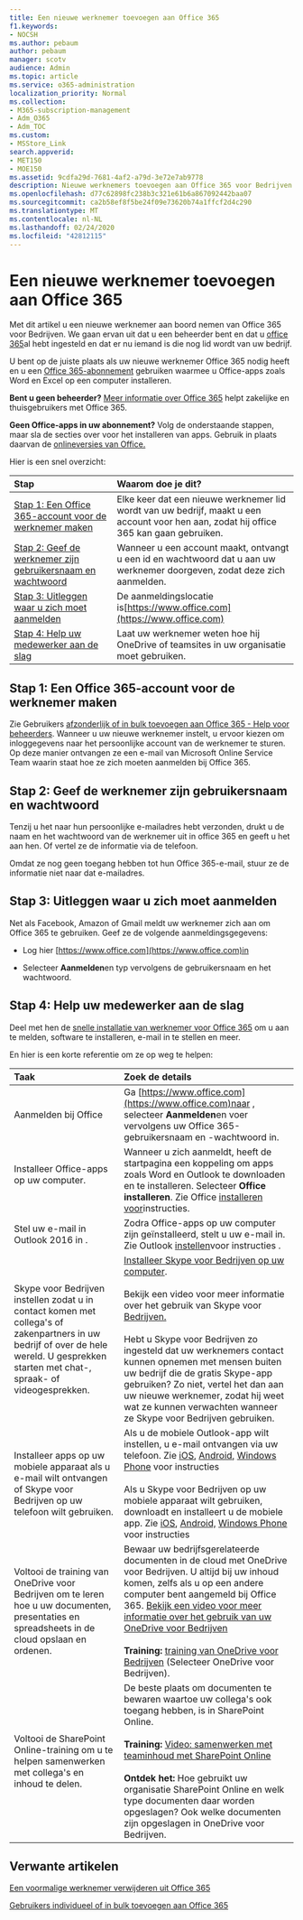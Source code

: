 ```yaml
---
title: Een nieuwe werknemer toevoegen aan Office 365
f1.keywords:
- NOCSH
ms.author: pebaum
author: pebaum
manager: scotv
audience: Admin
ms.topic: article
ms.service: o365-administration
localization_priority: Normal
ms.collection:
- M365-subscription-management
- Adm_O365
- Adm_TOC
ms.custom:
- MSStore_Link
search.appverid:
- MET150
- MOE150
ms.assetid: 9cdfa29d-7681-4af2-a79d-3e72e7ab9778
description: Nieuwe werknemers toevoegen aan Office 365 voor Bedrijven voor e-mail, Skype en Office-apps.
ms.openlocfilehash: d77c62898fc238b3c321e61b6a867092442baa07
ms.sourcegitcommit: ca2b58ef8f5be24f09e73620b74a1ffcf2d4c290
ms.translationtype: MT
ms.contentlocale: nl-NL
ms.lasthandoff: 02/24/2020
ms.locfileid: "42812115"
---
```

# <a name="add-a-new-employee-to-office-365"></a>Een nieuwe werknemer toevoegen aan Office 365

Met dit artikel u een nieuwe werknemer aan boord nemen van Office 365 voor Bedrijven. We gaan ervan uit dat u een beheerder bent en dat u [office 365](../setup/setup.md)al hebt ingesteld en dat er nu iemand is die nog lid wordt van uw bedrijf.
  
U bent op de juiste plaats als uw nieuwe werknemer Office 365 nodig heeft en u een [Office 365-abonnement](https://products.office.com/business/compare-office-365-for-business-plans) gebruiken waarmee u Office-apps zoals Word en Excel op een computer installeren. 
  
 **Bent u geen beheerder?** [Meer informatie over Office 365](https://support.office.com/article/9b7306d3-8d61-4794-bb6f-6520f65956d9.aspx) helpt zakelijke en thuisgebruikers met Office 365. 
  
 **Geen Office-apps in uw abonnement?** Volg de onderstaande stappen, maar sla de secties over voor het installeren van apps. Gebruik in plaats daarvan de [onlineversies van Office.](https://support.office.com/article/91a4ec74-67fe-4a84-a268-f6bdf3da1804.aspx) 
  
Hier is een snel overzicht: 
  
|**Stap**|**Waarom doe je dit?**|
|:-----|:-----|
|[Stap 1: Een Office 365-account voor de werknemer maken](#step-1-create-an-office-365-account-for-the-employee) <br/> |Elke keer dat een nieuwe werknemer lid wordt van uw bedrijf, maakt u een account voor hen aan, zodat hij office 365 kan gaan gebruiken.  <br/> |
|[Stap 2: Geef de werknemer zijn gebruikersnaam en wachtwoord](#step-2-give-the-employee-their-user-id-and-password) <br/> |Wanneer u een account maakt, ontvangt u een id en wachtwoord dat u aan uw werknemer doorgeven, zodat deze zich aanmelden.  <br/> |
|[Stap 3: Uitleggen waar u zich moet aanmelden](#step-3-explain-where-to-sign-in) <br/> |De aanmeldingslocatie is[https://www.office.com](https://www.office.com) <br/> |
|[Stap 4: Help uw medewerker aan de slag](#step-4-help-your-employee-get-started) <br/> |Laat uw werknemer weten hoe hij OneDrive of teamsites in uw organisatie moet gebruiken.  <br/> |
   
## <a name="step-1-create-an-office-365-account-for-the-employee"></a>Stap 1: Een Office 365-account voor de werknemer maken


Zie Gebruikers [afzonderlijk of in bulk toevoegen aan Office 365 - Help voor beheerders](add-users.md). Wanneer u uw nieuwe werknemer instelt, u ervoor kiezen om inloggegevens naar het persoonlijke account van de werknemer te sturen. Op deze manier ontvangen ze een e-mail van Microsoft Online Service Team waarin staat hoe ze zich moeten aanmelden bij Office 365.
  
## <a name="step-2-give-the-employee-their-user-id-and-password"></a>Stap 2: Geef de werknemer zijn gebruikersnaam en wachtwoord


Tenzij u het naar hun persoonlijke e-mailadres hebt verzonden, drukt u de naam en het wachtwoord van de werknemer uit in office 365 en geeft u het aan hen. Of vertel ze de informatie via de telefoon.
  
Omdat ze nog geen toegang hebben tot hun Office 365-e-mail, stuur ze de informatie niet naar dat e-mailadres.
  
## <a name="step-3-explain-where-to-sign-in"></a>Stap 3: Uitleggen waar u zich moet aanmelden 


Net als Facebook, Amazon of Gmail meldt uw werknemer zich aan om Office 365 te gebruiken. Geef ze de volgende aanmeldingsgegevens:
  
- Log hier [https://www.office.com](https://www.office.com)in
    
- Selecteer **Aanmelden**en typ vervolgens de gebruikersnaam en het wachtwoord.
    
## <a name="step-4-help-your-employee-get-started"></a>Stap 4: Help uw medewerker aan de slag


Deel met hen de [snelle installatie van werknemer voor Office 365](https://support.office.com/article/69cd80a8-56b8-436f-aa1f-2d2a3cc51060) om u aan te melden, software te installeren, e-mail in te stellen en meer. 
  
En hier is een korte referentie om ze op weg te helpen:
  
|**Taak**|**Zoek de details**|
|:-----|:-----|
|Aanmelden bij Office  <br/> |Ga [https://www.office.com](https://www.office.com)naar , selecteer **Aanmelden**en voer vervolgens uw Office 365-gebruikersnaam en -wachtwoord in.  <br/> |
|Installeer Office-apps op uw computer.  <br/><br/> |Wanneer u zich aanmeldt, heeft de startpagina een koppeling om apps zoals Word en Outlook te downloaden en te installeren.  Selecteer **Office installeren**.         Zie Office [installeren voor](https://support.office.com/article/4414eaaf-0478-48be-9c42-23adc4716658.aspx)instructies.  <br/> |
|Stel uw e-mail in Outlook 2016 in .  <br/> |Zodra Office-apps op uw computer zijn geïnstalleerd, stelt u uw e-mail in. Zie Outlook [instellen](https://support.office.com/article/6e27792a-9267-4aa4-8bb6-c84ef146101b.aspx)voor instructies .  <br/> |
|Skype voor Bedrijven instellen zodat u in contact komen met collega's of zakenpartners in uw bedrijf of over de hele wereld. U gesprekken starten met chat-, spraak- of videogesprekken.  <br/> |[Installeer Skype voor Bedrijven op uw computer](https://support.office.com/article/8a0d4da8-9d58-44f9-9759-5c8f340cb3fb.aspx).  <br/> <br/>Bekijk een video voor meer informatie over het gebruik van Skype voor [Bedrijven.](https://support.office.com/article/3a21eca4-434d-41f1-ab06-3d4a268573b7.aspx) <br/> <br/>Hebt u Skype voor Bedrijven zo ingesteld dat uw werknemers contact kunnen opnemen met mensen buiten uw bedrijf die de gratis Skype-app gebruiken? Zo niet, vertel het dan aan uw nieuwe werknemer, zodat hij weet wat ze kunnen verwachten wanneer ze Skype voor Bedrijven gebruiken.  <br/> |
|Installeer apps op uw mobiele apparaat als u e-mail wilt ontvangen of Skype voor Bedrijven op uw telefoon wilt gebruiken.  <br/> |Als u de mobiele Outlook-app wilt instellen, u e-mail ontvangen via uw telefoon. Zie [iOS](https://support.office.com/article/b2de2161-cc1d-49ef-9ef9-81acd1c8e234.aspx), [Android,](https://support.office.com/article/886db551-8dfa-4fd5-b835-f8e532091872.aspx) [Windows Phone](https://support.office.com/article/181a112a-be92-49ca-ade5-399264b3d417.aspx) voor instructies <br/> <br/>Als u Skype voor Bedrijven op uw mobiele apparaat wilt gebruiken, downloadt en installeert u de mobiele app. Zie [iOS](https://support.office.com/article/3239c8a3-cf55-4ff0-a967-5de51911c049.aspx), [Android,](https://support.office.com/article/95be9226-2d72-4e94-8a17-bc3c9edf445b.aspx) [Windows Phone](https://support.office.com/article/52d8008e-ebf0-4b2a-afd9-f05614c8e9d7.aspx) voor instructies <br/> |
|Voltooi de training van OneDrive voor Bedrijven om te leren hoe u uw documenten, presentaties en spreadsheets in de cloud opslaan en ordenen.  <br/> |Bewaar uw bedrijfsgerelateerde documenten in de cloud met OneDrive voor Bedrijven. U altijd bij uw inhoud komen, zelfs als u op een andere computer bent aangemeld bij Office 365. [Bekijk een video voor meer informatie over het gebruik van uw OneDrive voor Bedrijven](https://support.office.com/article/b30da4eb-ddd2-44b6-943b-e6fbfc6b8dde.aspx) <br/><br/> **Training:** [training van OneDrive voor Bedrijven](https://support.office.com/article/1f608184-b7e6-43ca-8753-2ff679203132.aspx) (Selecteer OneDrive voor Bedrijven).  <br/> |
|Voltooi de SharePoint Online-training om u te helpen samenwerken met collega's en inhoud te delen.  <br/> |De beste plaats om documenten te bewaren waartoe uw collega's ook toegang hebben, is in SharePoint Online.  <br/> <br/>**Training:** [Video: samenwerken met teaminhoud met SharePoint Online](https://support.office.com/article/2dd9aeff-7749-4b78-9696-eb0f6267f1f5.aspx) <br/><br/> **Ontdek het:** Hoe gebruikt uw organisatie SharePoint Online en welk type documenten daar worden opgeslagen? Ook welke documenten zijn opgeslagen in OneDrive voor Bedrijven.  <br/> |

   
## <a name="related-articles"></a>Verwante artikelen


[Een voormalige werknemer verwijderen uit Office 365](remove-former-employee.md)
  
[Gebruikers individueel of in bulk toevoegen aan Office 365](add-users.md)
  

